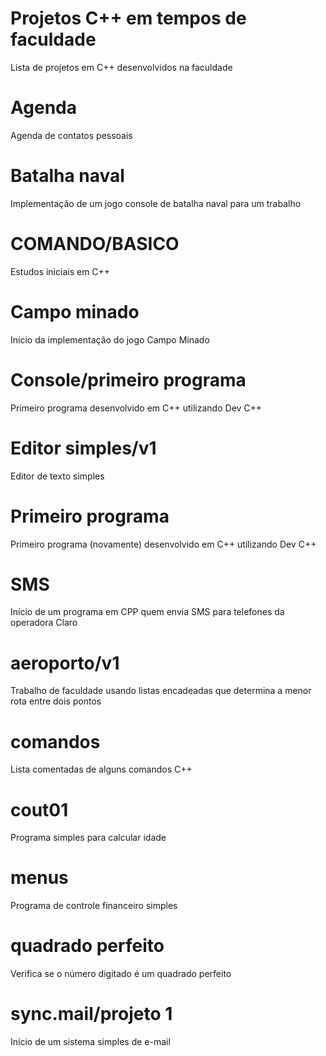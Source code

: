 # Projetos C++ em tempos de faculdade
Lista de projetos em C++ desenvolvidos na faculdade

# Agenda
Agenda de contatos pessoais

# Batalha naval
Implementação de um jogo console de batalha naval para um trabalho

# COMANDO/BASICO
Estudos iniciais em C++

# Campo minado
Início da implementação do jogo Campo Minado

# Console/primeiro programa
Primeiro programa desenvolvido em C++ utilizando Dev C++

# Editor simples/v1
Editor de texto simples

# Primeiro programa
Primeiro programa (novamente) desenvolvido em C++ utilizando Dev C++

# SMS
Início de um programa em CPP quem envia SMS para telefones da operadora Claro

# aeroporto/v1
Trabalho de faculdade usando listas encadeadas que determina a menor rota entre dois pontos

# comandos
Lista comentadas de alguns comandos C++

# cout01
Programa simples para calcular idade

# menus
Programa de controle financeiro simples

# quadrado perfeito
Verifica se o número digitado é um quadrado perfeito

# sync.mail/projeto 1
Início de um sistema simples de e-mail
